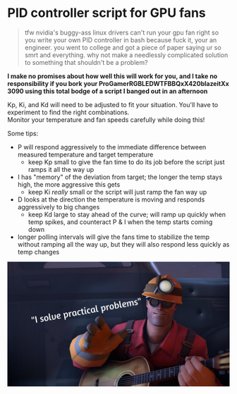 # PID controller script for GPU fans

> tfw nvidia's buggy-ass linux drivers can't run your gpu fan right so you write your own PID controller in bash because fuck it, your an engineer. you went to college and got a piece of paper saying ur so smrt and everything. why not make a needlessly complicated solution to something that shouldn't be a problem?

**I make no promises about how well this will work for you, and I take no responsibility if you bork your ProGamerRGBLEDWTFBBQxX420blazeitXx 3090 using this total bodge of a script I banged out in an afternoon**

Kp, Ki, and Kd will need to be adjusted to fit your situation. You'll have to experiment to find the right combinations.  
Monitor your temperature and fan speeds carefully while doing this!

Some tips:
- P will respond aggressively to the immediate difference between measured temperature and target temperature
  - keep Kp small to give the fan time to do its job before the script just ramps it all the way up
- I has "memory" of the deviation from target; the longer the temp stays high, the more aggressive this gets
  - keep Ki _really_ small or the script will just ramp the fan way up
- D looks at the direction the temperature is moving and responds aggressively to big changes
  - keep Kd large to stay ahead of the curve; will ramp up quickly when temp spikes, and counteract P & I when the temp starts coming down
- longer polling intervals will give the fans time to stabilize the temp without ramping all the way up, but they will also respond less quickly as temp changes

![](/docs/engineer.jpg)
